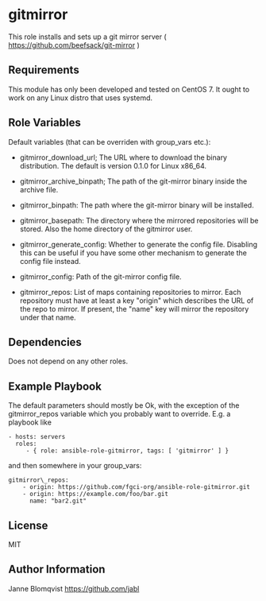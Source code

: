 gitmirror
=========

This role installs and sets up a git mirror server (
https://github.com/beefsack/git-mirror )

Requirements
------------

This module has only been developed and tested on CentOS 7. It ought
to work on any Linux distro that uses systemd.

Role Variables
--------------

Default variables (that can be overriden with group\_vars etc.):

- gitmirror\_download\_url; The URL where to download the binary
  distribution. The default is version 0.1.0 for Linux x86\_64.  

- gitmirror\_archive\_binpath; The path of the git-mirror binary inside
  the archive file.

- gitmirror\_binpath: The path where the git-mirror binary will be
  installed.

- gitmirror\_basepath: The directory where the mirrored repositories
  will be stored. Also the home directory of the gitmirror user.

- gitmirror\_generate\_config: Whether to generate the config
  file. Disabling this can be useful if you have some other mechanism
  to generate the config file instead.

- gitmirror\_config: Path of the git-mirror config file.

- gitmirror\_repos: List of maps containing repositories to
  mirror. Each repository must have at least a key "origin" which
  describes the URL of the repo to mirror. If present, the "name" key
  will mirror the repository under that name.


Dependencies
------------

Does not depend on any other roles.

Example Playbook
----------------

The default parameters should mostly be Ok, with the exception of the
gitmirror\_repos variable which you probably want to override. E.g. a
playbook like

    - hosts: servers
      roles:
         - { role: ansible-role-gitmirror, tags: [ 'gitmirror' ] }

and then somewhere in your group\_vars:

    gitmirror\_repos:
        - origin: https://github.com/fgci-org/ansible-role-gitmirror.git
        - origin: https://example.com/foo/bar.git
          name: "bar2.git"

License
-------

MIT

Author Information
------------------

Janne Blomqvist  https://github.com/jabl
